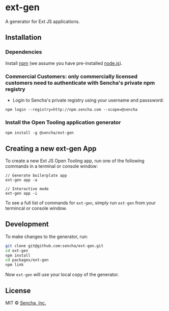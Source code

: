 # ext-gen
A generator for Ext JS applications.

## Installation

### Dependencies
Install [npm](https://www.npmjs.com/) (we assume you have pre-installed [node.js](https://nodejs.org/)).

### Commercial Customers: only commercially licensed customers need to authenticate with Sencha's private npm registry

- Login to Sencha's private registry using your username and passsword:
```
npm login --registry=http://npm.sencha.com --scope=@sencha
```

### Install the Open Tooling application generator
```
npm install -g @sencha/ext-gen
```

## Creating a new ext-gen App

To create a new Ext JS Open Tooling app, run one of the following commands in a terminal or console window: 

```
// Generate boilerplate app
ext-gen app -a

// Interactive mode
ext-gen app -i 
```

To see a full list of commands for `ext-gen`, simply run `ext-gen` from your termincal or console window. 


## Development

To make changes to the generator, run:

```bash
git clone git@github.com:sencha/ext-gen.git
cd ext-gen
npm install
cd packages/ext-gen
npm link
```

Now `ext-gen` will use your local copy of the generator.

## License

MIT © [Sencha, Inc.](https://www.sencha.com/)
